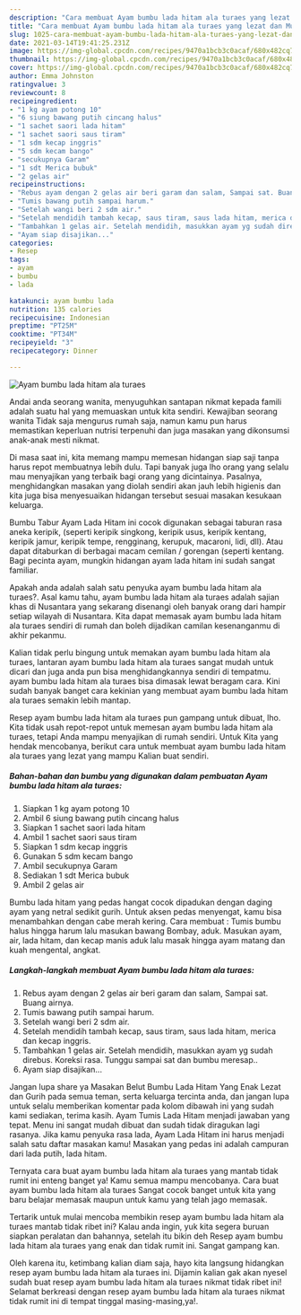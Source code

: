 ```yaml
---
description: "Cara membuat Ayam bumbu lada hitam ala turaes yang lezat dan Mudah Dibuat"
title: "Cara membuat Ayam bumbu lada hitam ala turaes yang lezat dan Mudah Dibuat"
slug: 1025-cara-membuat-ayam-bumbu-lada-hitam-ala-turaes-yang-lezat-dan-mudah-dibuat
date: 2021-03-14T19:41:25.231Z
image: https://img-global.cpcdn.com/recipes/9470a1bcb3c0acaf/680x482cq70/ayam-bumbu-lada-hitam-ala-turaes-foto-resep-utama.jpg
thumbnail: https://img-global.cpcdn.com/recipes/9470a1bcb3c0acaf/680x482cq70/ayam-bumbu-lada-hitam-ala-turaes-foto-resep-utama.jpg
cover: https://img-global.cpcdn.com/recipes/9470a1bcb3c0acaf/680x482cq70/ayam-bumbu-lada-hitam-ala-turaes-foto-resep-utama.jpg
author: Emma Johnston
ratingvalue: 3
reviewcount: 8
recipeingredient:
- "1 kg ayam potong 10"
- "6 siung bawang putih cincang halus"
- "1 sachet saori lada hitam"
- "1 sachet saori saus tiram"
- "1 sdm kecap inggris"
- "5 sdm kecam bango"
- "secukupnya Garam"
- "1 sdt Merica bubuk"
- "2 gelas air"
recipeinstructions:
- "Rebus ayam dengan 2 gelas air beri garam dan salam, Sampai sat. Buang airnya."
- "Tumis bawang putih sampai harum."
- "Setelah wangi beri 2 sdm air."
- "Setelah mendidih tambah kecap, saus tiram, saus lada hitam, merica dan kecap inggris."
- "Tambahkan 1 gelas air. Setelah mendidih, masukkan ayam yg sudah direbus. Koreksi rasa. Tunggu sampai sat dan bumbu meresap.."
- "Ayam siap disajikan..."
categories:
- Resep
tags:
- ayam
- bumbu
- lada

katakunci: ayam bumbu lada 
nutrition: 135 calories
recipecuisine: Indonesian
preptime: "PT25M"
cooktime: "PT34M"
recipeyield: "3"
recipecategory: Dinner

---
```



![Ayam bumbu lada hitam ala turaes](https://img-global.cpcdn.com/recipes/9470a1bcb3c0acaf/680x482cq70/ayam-bumbu-lada-hitam-ala-turaes-foto-resep-utama.jpg)

Andai anda seorang wanita, menyuguhkan santapan nikmat kepada famili adalah suatu hal yang memuaskan untuk kita sendiri. Kewajiban seorang  wanita Tidak saja mengurus rumah saja, namun kamu pun harus memastikan keperluan nutrisi terpenuhi dan juga masakan yang dikonsumsi anak-anak mesti nikmat.

Di masa  saat ini, kita memang mampu memesan hidangan siap saji tanpa harus repot membuatnya lebih dulu. Tapi banyak juga lho orang yang selalu mau menyajikan yang terbaik bagi orang yang dicintainya. Pasalnya, menghidangkan masakan yang diolah sendiri akan jauh lebih higienis dan kita juga bisa menyesuaikan hidangan tersebut sesuai masakan kesukaan keluarga. 

Bumbu Tabur Ayam Lada Hitam ini cocok digunakan sebagai taburan rasa aneka keripik, (seperti keripik singkong, keripik usus, keripik kentang, keripik jamur, keripik tempe, rengginang, kerupuk, macaroni, lidi, dll). Atau dapat ditaburkan di berbagai macam cemilan / gorengan (seperti kentang. Bagi pecinta ayam, mungkin hidangan ayam lada hitam ini sudah sangat familiar.

Apakah anda adalah salah satu penyuka ayam bumbu lada hitam ala turaes?. Asal kamu tahu, ayam bumbu lada hitam ala turaes adalah sajian khas di Nusantara yang sekarang disenangi oleh banyak orang dari hampir setiap wilayah di Nusantara. Kita dapat memasak ayam bumbu lada hitam ala turaes sendiri di rumah dan boleh dijadikan camilan kesenanganmu di akhir pekanmu.

Kalian tidak perlu bingung untuk memakan ayam bumbu lada hitam ala turaes, lantaran ayam bumbu lada hitam ala turaes sangat mudah untuk dicari dan juga anda pun bisa menghidangkannya sendiri di tempatmu. ayam bumbu lada hitam ala turaes bisa dimasak lewat beragam cara. Kini sudah banyak banget cara kekinian yang membuat ayam bumbu lada hitam ala turaes semakin lebih mantap.

Resep ayam bumbu lada hitam ala turaes pun gampang untuk dibuat, lho. Kita tidak usah repot-repot untuk memesan ayam bumbu lada hitam ala turaes, tetapi Anda mampu menyajikan di rumah sendiri. Untuk Kita yang hendak mencobanya, berikut cara untuk membuat ayam bumbu lada hitam ala turaes yang lezat yang mampu Kalian buat sendiri.

<!--inarticleads1-->

##### Bahan-bahan dan bumbu yang digunakan dalam pembuatan Ayam bumbu lada hitam ala turaes:

1. Siapkan 1 kg ayam potong 10
1. Ambil 6 siung bawang putih cincang halus
1. Siapkan 1 sachet saori lada hitam
1. Ambil 1 sachet saori saus tiram
1. Siapkan 1 sdm kecap inggris
1. Gunakan 5 sdm kecam bango
1. Ambil secukupnya Garam
1. Sediakan 1 sdt Merica bubuk
1. Ambil 2 gelas air


Bumbu lada hitam yang pedas hangat cocok dipadukan dengan daging ayam yang netral sedikit gurih. Untuk aksen pedas menyengat, kamu bisa menambahkan dengan cabe merah kering. Cara membuat : Tumis bumbu halus hingga harum lalu masukan bawang Bombay, aduk. Masukan ayam, air, lada hitam, dan kecap manis aduk lalu masak hingga ayam matang dan kuah mengental, angkat. 

<!--inarticleads2-->

##### Langkah-langkah membuat Ayam bumbu lada hitam ala turaes:

1. Rebus ayam dengan 2 gelas air beri garam dan salam, Sampai sat. Buang airnya.
1. Tumis bawang putih sampai harum.
1. Setelah wangi beri 2 sdm air.
1. Setelah mendidih tambah kecap, saus tiram, saus lada hitam, merica dan kecap inggris.
1. Tambahkan 1 gelas air. Setelah mendidih, masukkan ayam yg sudah direbus. Koreksi rasa. Tunggu sampai sat dan bumbu meresap..
1. Ayam siap disajikan...


Jangan lupa share ya Masakan Belut Bumbu Lada Hitam Yang Enak Lezat dan Gurih pada semua teman, serta keluarga tercinta anda, dan jangan lupa untuk selalu memberikan komentar pada kolom dibawah ini yang sudah kami sediakan, terima kasih. Ayam Tumis Lada Hitam menjadi jawaban yang tepat. Menu ini sangat mudah dibuat dan sudah tidak diragukan lagi rasanya. Jika kamu penyuka rasa lada, Ayam Lada Hitam ini harus menjadi salah satu daftar masakan kamu! Masakan yang pedas ini adalah campuran dari lada putih, lada hitam. 

Ternyata cara buat ayam bumbu lada hitam ala turaes yang mantab tidak rumit ini enteng banget ya! Kamu semua mampu mencobanya. Cara buat ayam bumbu lada hitam ala turaes Sangat cocok banget untuk kita yang baru belajar memasak maupun untuk kamu yang telah jago memasak.

Tertarik untuk mulai mencoba membikin resep ayam bumbu lada hitam ala turaes mantab tidak ribet ini? Kalau anda ingin, yuk kita segera buruan siapkan peralatan dan bahannya, setelah itu bikin deh Resep ayam bumbu lada hitam ala turaes yang enak dan tidak rumit ini. Sangat gampang kan. 

Oleh karena itu, ketimbang kalian diam saja, hayo kita langsung hidangkan resep ayam bumbu lada hitam ala turaes ini. Dijamin kalian gak akan nyesel sudah buat resep ayam bumbu lada hitam ala turaes nikmat tidak ribet ini! Selamat berkreasi dengan resep ayam bumbu lada hitam ala turaes nikmat tidak rumit ini di tempat tinggal masing-masing,ya!.

